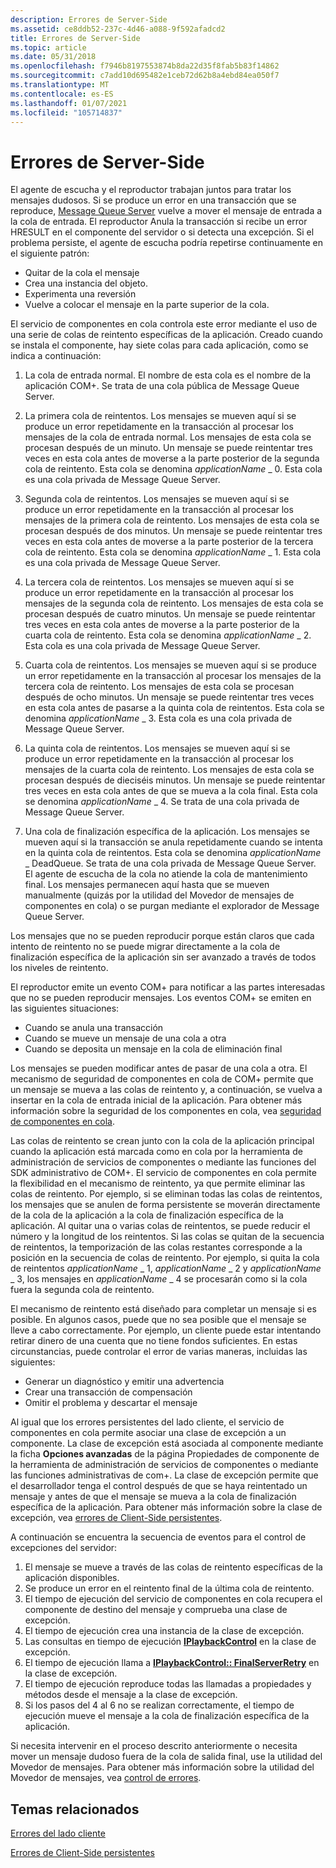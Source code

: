 ```yaml
---
description: Errores de Server-Side
ms.assetid: ce8ddb52-237c-4d46-a088-9f592afadcd2
title: Errores de Server-Side
ms.topic: article
ms.date: 05/31/2018
ms.openlocfilehash: f7946b8197553874b8da22d35f8fab5b83f14862
ms.sourcegitcommit: c7add10d695482e1ceb72d62b8a4ebd84ea050f7
ms.translationtype: MT
ms.contentlocale: es-ES
ms.lasthandoff: 01/07/2021
ms.locfileid: "105714837"
---
```

# <a name="server-side-errors"></a>Errores de Server-Side

El agente de escucha y el reproductor trabajan juntos para tratar los mensajes dudosos. Si se produce un error en una transacción que se reproduce, [Message Queue Server](/previous-versions/windows/desktop/legacy/ms711472(v=vs.85)) vuelve a mover el mensaje de entrada a la cola de entrada. El reproductor Anula la transacción si recibe un error HRESULT en el componente del servidor o si detecta una excepción. Si el problema persiste, el agente de escucha podría repetirse continuamente en el siguiente patrón:

-   Quitar de la cola el mensaje
-   Crea una instancia del objeto.
-   Experimenta una reversión
-   Vuelve a colocar el mensaje en la parte superior de la cola.

El servicio de componentes en cola controla este error mediante el uso de una serie de colas de reintento específicas de la aplicación. Creado cuando se instala el componente, hay siete colas para cada aplicación, como se indica a continuación:

1.  La cola de entrada normal. El nombre de esta cola es el nombre de la aplicación COM+. Se trata de una cola pública de Message Queue Server.

2.  La primera cola de reintentos. Los mensajes se mueven aquí si se produce un error repetidamente en la transacción al procesar los mensajes de la cola de entrada normal. Los mensajes de esta cola se procesan después de un minuto. Un mensaje se puede reintentar tres veces en esta cola antes de moverse a la parte posterior de la segunda cola de reintento. Esta cola se denomina *applicationName* \_ 0. Esta cola es una cola privada de Message Queue Server.

3.  Segunda cola de reintentos. Los mensajes se mueven aquí si se produce un error repetidamente en la transacción al procesar los mensajes de la primera cola de reintento. Los mensajes de esta cola se procesan después de dos minutos. Un mensaje se puede reintentar tres veces en esta cola antes de moverse a la parte posterior de la tercera cola de reintento. Esta cola se denomina *applicationName* \_ 1. Esta cola es una cola privada de Message Queue Server.

4.  La tercera cola de reintentos. Los mensajes se mueven aquí si se produce un error repetidamente en la transacción al procesar los mensajes de la segunda cola de reintento. Los mensajes de esta cola se procesan después de cuatro minutos. Un mensaje se puede reintentar tres veces en esta cola antes de moverse a la parte posterior de la cuarta cola de reintento. Esta cola se denomina *applicationName* \_ 2. Esta cola es una cola privada de Message Queue Server.

5.  Cuarta cola de reintentos. Los mensajes se mueven aquí si se produce un error repetidamente en la transacción al procesar los mensajes de la tercera cola de reintento. Los mensajes de esta cola se procesan después de ocho minutos. Un mensaje se puede reintentar tres veces en esta cola antes de pasarse a la quinta cola de reintentos. Esta cola se denomina *applicationName* \_ 3. Esta cola es una cola privada de Message Queue Server.

6.  La quinta cola de reintentos. Los mensajes se mueven aquí si se produce un error repetidamente en la transacción al procesar los mensajes de la cuarta cola de reintento. Los mensajes de esta cola se procesan después de dieciséis minutos. Un mensaje se puede reintentar tres veces en esta cola antes de que se mueva a la cola final. Esta cola se denomina *applicationName* \_ 4. Se trata de una cola privada de Message Queue Server.

7.  Una cola de finalización específica de la aplicación. Los mensajes se mueven aquí si la transacción se anula repetidamente cuando se intenta en la quinta cola de reintentos. Esta cola se denomina *applicationName* \_ DeadQueue. Se trata de una cola privada de Message Queue Server. El agente de escucha de la cola no atiende la cola de mantenimiento final. Los mensajes permanecen aquí hasta que se mueven manualmente (quizás por la utilidad del Movedor de mensajes de componentes en cola) o se purgan mediante el explorador de Message Queue Server.

Los mensajes que no se pueden reproducir porque están claros que cada intento de reintento no se puede migrar directamente a la cola de finalización específica de la aplicación sin ser avanzado a través de todos los niveles de reintento.

El reproductor emite un evento COM+ para notificar a las partes interesadas que no se pueden reproducir mensajes. Los eventos COM+ se emiten en las siguientes situaciones:

-   Cuando se anula una transacción
-   Cuando se mueve un mensaje de una cola a otra
-   Cuando se deposita un mensaje en la cola de eliminación final

Los mensajes se pueden modificar antes de pasar de una cola a otra. El mecanismo de seguridad de componentes en cola de COM+ permite que un mensaje se mueva a las colas de reintento y, a continuación, se vuelva a insertar en la cola de entrada inicial de la aplicación. Para obtener más información sobre la seguridad de los componentes en cola, vea [seguridad de componentes en cola](queued-components-security.md).

Las colas de reintento se crean junto con la cola de la aplicación principal cuando la aplicación está marcada como en cola por la herramienta de administración de servicios de componentes o mediante las funciones del SDK administrativo de COM+. El servicio de componentes en cola permite la flexibilidad en el mecanismo de reintento, ya que permite eliminar las colas de reintento. Por ejemplo, si se eliminan todas las colas de reintentos, los mensajes que se anulen de forma persistente se moverán directamente de la cola de la aplicación a la cola de finalización específica de la aplicación. Al quitar una o varias colas de reintentos, se puede reducir el número y la longitud de los reintentos. Si las colas se quitan de la secuencia de reintentos, la temporización de las colas restantes corresponde a la posición en la secuencia de colas de reintento. Por ejemplo, si quita la cola de reintentos *applicationName* \_ 1, *applicationName* \_ 2 y *applicationName* \_ 3, los mensajes en *applicationName* \_ 4 se procesarán como si la cola fuera la segunda cola de reintento.

El mecanismo de reintento está diseñado para completar un mensaje si es posible. En algunos casos, puede que no sea posible que el mensaje se lleve a cabo correctamente. Por ejemplo, un cliente puede estar intentando retirar dinero de una cuenta que no tiene fondos suficientes. En estas circunstancias, puede controlar el error de varias maneras, incluidas las siguientes:

-   Generar un diagnóstico y emitir una advertencia
-   Crear una transacción de compensación
-   Omitir el problema y descartar el mensaje

Al igual que los errores persistentes del lado cliente, el servicio de componentes en cola permite asociar una clase de excepción a un componente. La clase de excepción está asociada al componente mediante la ficha **Opciones avanzadas** de la página Propiedades de componente de la herramienta de administración de servicios de componentes o mediante las funciones administrativas de com+. La clase de excepción permite que el desarrollador tenga el control después de que se haya reintentado un mensaje y antes de que el mensaje se mueva a la cola de finalización específica de la aplicación. Para obtener más información sobre la clase de excepción, vea [errores de Client-Side persistentes](persistent-client-side-failures.md).

A continuación se encuentra la secuencia de eventos para el control de excepciones del servidor:

1.  El mensaje se mueve a través de las colas de reintento específicas de la aplicación disponibles.
2.  Se produce un error en el reintento final de la última cola de reintento.
3.  El tiempo de ejecución del servicio de componentes en cola recupera el componente de destino del mensaje y comprueba una clase de excepción.
4.  El tiempo de ejecución crea una instancia de la clase de excepción.
5.  Las consultas en tiempo de ejecución [**IPlaybackControl**](/windows/desktop/api/ComSvcs/nn-comsvcs-iplaybackcontrol) en la clase de excepción.
6.  El tiempo de ejecución llama a [**IPlaybackControl:: FinalServerRetry**](/windows/desktop/api/ComSvcs/nf-comsvcs-iplaybackcontrol-finalserverretry) en la clase de excepción.
7.  El tiempo de ejecución reproduce todas las llamadas a propiedades y métodos desde el mensaje a la clase de excepción.
8.  Si los pasos del 4 al 6 no se realizan correctamente, el tiempo de ejecución mueve el mensaje a la cola de finalización específica de la aplicación.

Si necesita intervenir en el proceso descrito anteriormente o necesita mover un mensaje dudoso fuera de la cola de salida final, use la utilidad del Movedor de mensajes. Para obtener más información sobre la utilidad del Movedor de mensajes, vea [control de errores](handling-errors-in-queued-components.md).

## <a name="related-topics"></a>Temas relacionados

<dl> <dt>

[Errores del lado cliente](client-side-errors.md)
</dt> <dt>

[Errores de Client-Side persistentes](persistent-client-side-failures.md)
</dt> </dl>

 

 



